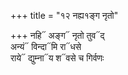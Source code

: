 +++
title = "१२ नह्य१ङ्ग नृतो"

+++
नहि᳓ अङ्ग᳓ नृतो तुव᳓द्  
अन्यं᳓ विन्दा᳓मि रा᳓धसे  
राये᳓ द्युम्ना᳓य श᳓वसे च गिर्वणः